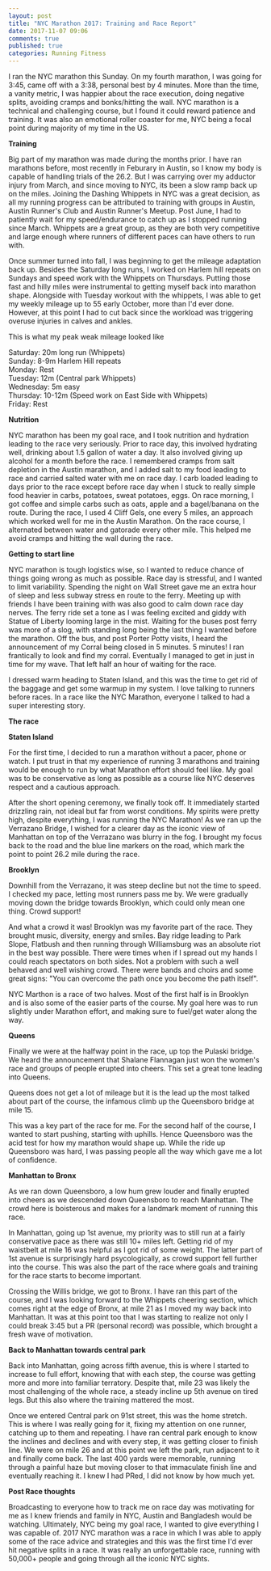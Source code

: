 ```yaml
---
layout: post
title: "NYC Marathon 2017: Training and Race Report"
date: 2017-11-07 09:06
comments: true
published: true
categories: Running Fitness
---
```


I ran the NYC marathon this Sunday. On my fourth marathon, I was going for 3:45, came off with a 3:38, personal best by 4 minutes. More than the time, a vanity metric, I was happier about the race execution, doing negative splits, avoiding cramps and bonks/hitting the wall. NYC marathon is a technical and challenging course, but I found it could reward patience and training. It was also an emotional roller coaster for me, NYC being a focal point during majority of my time in the US.

**Training**


Big part of my marathon was made during the months prior. I have ran marathons before, most recently in Feburary in Austin, so I know my body is capable of handling trials of the 26.2. But I was carrying over my adductor injury from March, and since moving to NYC, its been a slow ramp back up on the miles. Joining the Dashing Whippets in NYC was a great decision, as all my running progress can be attributed to training with groups in Austin, Austin Runner's Club and Austin Runner's Meetup. Post June, I had to patiently wait for my speed/endurance to catch up as I stopped running since March. Whippets are a great group, as they are both very competitive and large enough where runners of different paces can have others to run with.

Once summer turned into fall, I was beginning to get the mileage adaptation back up. Besides the Saturday long runs, I worked on Harlem hill repeats on Sundays and speed work with the Whippets on Thursdays. Putting those fast and hilly miles were instrumental to getting myself back into marathon shape. Alongside with Tuesday workout with the whippets, I was able to get my weekly mileage up to 55 early October, more than I'd ever done. However, at this point I had to cut back since the workload was triggering overuse injuries in calves and ankles.

This is what my peak weak mileage looked like

Saturday: 20m long run (Whippets)<br>
Sunday: 8-9m Harlem Hill repeats<br>
Monday: Rest<br>
Tuesday: 12m (Central park Whippets)<br>
Wednesday: 5m easy<br>
Thursday: 10-12m (Speed work on East Side with Whippets)<br>
Friday: Rest<br>

<!-- more -->

**Nutrition**


NYC marathon has been my goal race, and I took nutrition and hydration leading to the race very seriously. Prior to race day, this involved hydrating well, drinking about 1.5 gallon of water a day. It also involved giving up alcohol for a month before the race. I remembered cramps from salt depletion in the Austin marathon, and I added salt to my food leading to race and carried salted water with me on race day. I carb loaded leading to days prior to the race except before race day when I stuck to really simple food heavier in carbs, potatoes, sweat potatoes, eggs. On race morning, I got coffee and simple carbs such as oats, apple and a bagel/banana on the route. During the race, I used 4 Cliff Gels, one every 5 miles, an approach which worked well for me in the Austin Marathon. On the race course, I alternated between water and gatorade every other mile. This helped me avoid cramps and hitting the wall during the race.

**Getting to start line**


NYC marathon is tough logistics wise, so I wanted to reduce chance of things going wrong as much as possible.  Race day is stressful, and I wanted to limit variability. Spending the night on Wall Street gave me an extra hour of sleep and less subway stress en route to the ferry. Meeting up with friends I have been training with was also good to calm down race day nerves. The ferry ride set a tone as I was feeling excited and giddy with Statue of Liberty looming large in the mist. Waiting for the buses post ferry was more of a slog, with standing long being the last thing I wanted before the marathon. Off the bus, and post Porter Potty visits, I heard the announcement of my Corral being closed in 5 minutes. 5 minutes! I ran frantically to look and find my corral. Eventually I managed to get in just in time for my wave. That left half an hour of waiting for the race.

I dressed warm heading to Staten Island, and this was the time to get rid of the baggage and get some warmup in my system. I love talking to runners before races. In a race like the NYC Marathon, everyone I talked to had a super interesting story.

**The race**

**Staten Island**

For the first time, I decided to run a marathon without a pacer, phone or watch. I put trust in that my experience of running 3 marathons and training would be enough to run by what Marathon effort should feel like. My goal was to be conservative as long as possible as a course like NYC deserves respect and a cautious approach.

After the short opening ceremony, we finally took off. It immediately started drizzling rain, not ideal but far from worst conditions. My spirits were pretty high, despite everything, I was running the NYC Marathon! As we ran up the Verrazano Bridge, I wished for a clearer day as the iconic view of Manhattan on top of the Verrazano was blurry in the fog. I brought my focus back to the road and the blue line markers on the road, which mark the point to point 26.2 mile during the race.

**Brooklyn**

Downhill from the Verrazano, it was steep decline but not the time to speed. I checked my pace, letting most runners pass me by. We were gradually moving down the bridge towards Brooklyn, which could only mean one thing. Crowd support!

And what a crowd it was! Brooklyn was my favorite part of the race. They brought music, diversity, energy and smiles. Bay ridge leading to Park Slope, Flatbush and then running through Williamsburg was an absolute riot in the best way possible. There were times when if I spread out my hands I could reach spectators on both sides. Not a problem with such a well behaved and well wishing crowd. There were bands and choirs and some great signs: "You can overcome the path once you become the path itself".

NYC Marthon is a race of two halves. Most of the first half is in Brooklyn and is also some of the easier parts of the course. My goal here was to run slightly under Marathon effort, and making sure to fuel/get water along the way. 

**Queens**

Finally we were at the halfway point in the race, up top the Pulaski bridge. We heard the announcement that Shalane Flannagan just won the women's race and groups of people erupted into cheers. This set a great tone leading into Queens. 

Queens does not get a lot of mileage but it is the lead up the most talked about part of the course, the infamous climb up the Queensboro bridge at mile 15.

This was a key part of the race for me. For the second half of the course, I wanted to start pushing, starting with uphills. Hence Queensboro was the acid test for how my marathon would shape up. While the ride up Queensboro was hard, I was passing people all the way which gave me a lot of confidence. 

**Manhattan to Bronx**

As we ran down Queensboro, a low hum grew louder and finally erupted into cheers as we descended down Queensboro to reach Manhattan. The crowd here is boisterous and makes for a landmark moment of running this race.

In Manhattan, going up 1st avenue, my priority was to still run at a fairly conservative pace as there was still 10+ miles left. Getting rid of my waistbelt at mile 16 was helpful as I got rid of some weight. The latter part of 1st avenue is surprisingly hard psycologically, as crowd support fell further into the course. This was also the part of the race where goals and training for the race starts to become important.

Crossing the Willis bridge, we got to Bronx. I have ran this part of the course, and I was looking forward to the Whippets cheering section, which comes right at the edge of Bronx, at mile 21 as I moved my way back into Manhattan. It was at this point too that I was starting to realize not only I could break 3:45 but a PR (personal record) was possible, which brought a fresh wave of motivation.

**Back to Manhattan towards central park**

Back into Manhattan, going across fifth avenue, this is where I started to increase to full effort, knowing that with each step, the course was getting more and more into familiar terratory. Despite that, mile 23 was likely the most challenging of the whole race, a steady incline up 5th avenue on tired legs. But this also where the training mattered the most.

Once we entered Central park on 91st street, this was the home stretch. This is where I was really going for it, fixing my attention on one runner, catching up to them and repeating. I have ran central park enough to know the inclines and declines and with every step, it was getting closer to finish line. We were on mile 26 and at this point we left the park, run adjacent to it and finally come back. The last 400 yards were memorable, running through a painful haze but moving closer to that immaculate finish line and eventually reaching it. I knew I had PRed, I did not know by how much yet.

**Post Race thoughts**


Broadcasting to everyone how to track me on race day was motivating for me as I knew friends and family in NYC, Austin and Bangladesh would be watching. Ultimately, NYC being my goal race, I wanted to give everything I was capable of. 2017 NYC marathon was a race in which I was able to apply some of the race advice and strategies and this was the first time I'd ever hit negative splits in a race. It was really an unforgettable race, running with 50,000+ people and going through all the iconic NYC sights.
